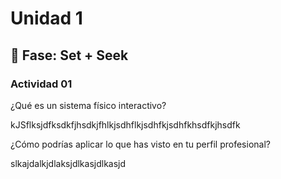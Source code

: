 # Unidad 1

## 🔎 Fase: Set + Seek

### Actividad 01

¿Qué es un sistema físico interactivo?

kJSflksjdfksdkfjhsdkjfhlkjsdhflkjsdhfkjsdhfkhsdfkjhsdfk

¿Cómo podrías aplicar lo que has visto en tu perfil profesional? 

slkajdalkjdlaksjdlkasjdlkasjd
